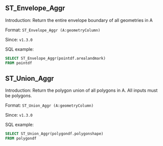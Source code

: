 ## ST_Envelope_Aggr

Introduction: Return the entire envelope boundary of all geometries in A

Format: `ST_Envelope_Aggr (A:geometryColumn)`

Since: `v1.3.0`

SQL example:
```SQL
SELECT ST_Envelope_Aggr(pointdf.arealandmark)
FROM pointdf
```

## ST_Union_Aggr

Introduction: Return the polygon union of all polygons in A. All inputs must be polygons.

Format: `ST_Union_Aggr (A:geometryColumn)`

Since: `v1.3.0`

SQL example:
```SQL
SELECT ST_Union_Aggr(polygondf.polygonshape)
FROM polygondf
```